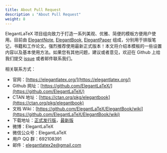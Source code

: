 ```yaml
---
title: About Pull Request
description : "About Pull Request"
weight: 8
---
```


ElegantLaTeX 项目组向致力于打造一系列美观、优雅、简便的模板方便用户使用。目前由 [ElegantNote](https://github.com/ElegantLaTeX/ElegantNote), [ElegantBook](https://github.com/ElegantLaTeX/ElegantBook), [ElegantPaper](https://github.com/ElegantLaTeX/ElegantPaper) 组成，分别用于排版笔记，书籍和工作论文。强烈推荐使用最新正式版本！本文将介绍本模板的一些设置内容以及基本使用方法。如果您有其他问题，建议或者意见，欢迎在 Github 上给我们提交 [issue](https://github.com/ElegantLaTeX/ElegantBook/issues) 或者邮件联系我们。

相关联系方式：

* 官网：[https://elegantlatex.org/](https://elegantlatex.org/)
* Github 网址：[https://github.com/ElegantLaTeX/](https://github.com/ElegantLaTeX/)
* CTAN 地址：[https://ctan.org/pkg/elegantbook](https://ctan.org/pkg/elegantbook)
* 文档 Wiki：[https://github.com/ElegantLaTeX/ElegantBook/wiki](https://github.com/ElegantLaTeX/ElegantBook/wiki)
* 下载地址：[正式发行版](https://github.com/ElegantLaTeX/ElegantBook/releases)，[最新版](https://github.com/ElegantLaTeX/ElegantBook/archive/master.zip)
*  微博：ElegantLaTeX
* 微信公众号：ElegantLaTeX
* 用户 QQ 群：692108391 
* 邮件：[elegantlatex2e@gmail.com](elegantlatex2e@gmail.com)

